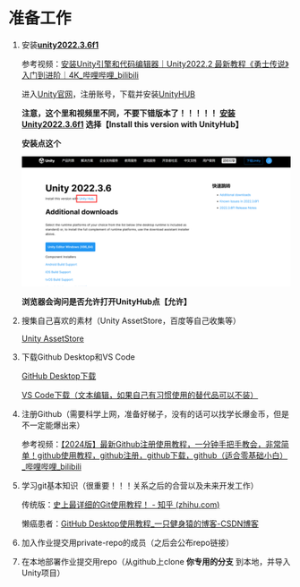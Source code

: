 # 准备工作

1. 安装<u>**unity2022.3.6f1**</u>

   参考视频：[安装Unity引擎和代码编辑器｜Unity2022.2 最新教程《勇士传说》入门到进阶｜4K_哔哩哔哩_bilibili](https://www.bilibili.com/video/BV1mL411o77x/?spm_id_from=333.337.search-card.all.click&vd_source=0fd2ef88be43b335dec5c144c2a76158)

   进入[Unity官网](https://unity.cn/)，注册账号，下载并安装[UnityHUB](https://public-cdn.cloud.unitychina.cn/hub/prod/UnityHubSetup.exe)

   **注意，这个里和视频里不同，不要下错版本了！！！！！ [安装Unity2022.3.6f1](https://unity.cn/release-notes/full/2022/2022.3.6f1)  选择【Install this version with UnityHub】**

   **安装点这个**

   <img src="https://raw.githubusercontent.com/dfdyz/MyPicBed/picgo/Typora/202310201747181.png" style="zoom: 67%;" />

   **浏览器会询问是否允许打开UnityHub点【允许】**

2. 搜集自己喜欢的素材（Unity AssetStore，百度等自己收集等）

   [Unity AssetStore](https://assetstore.unity.com/zh?category=2d%2Ftextures-materials\2d%2Fenvironments\2d%2Fcharacters&price=0-0&orderBy=1)

3. 下载Github Desktop和VS Code

   [GitHub Desktop下载](https://desktop.github.com/)

   [VS Code下载（文本编辑，如果自己有习惯使用的替代品可以不装）](https://code.visualstudio.com/)

4. 注册Github（需要科学上网，准备好梯子，没有的话可以找学长爆金币，但是不一定能爆出来）

   参考视频：[【2024版】最新Github注册使用教程，一分钟手把手教会，非常简单！github使用教程，github注册，github下载，github（适合零基础小白）_哔哩哔哩_bilibili](https://www.bilibili.com/video/BV1784y1d7df/?spm_id_from=333.337.search-card.all.click)

5. 学习git基本知识（很重要！！！关系之后的合营以及未来开发工作）

   传统版：[史上最详细的Git使用教程！ - 知乎 (zhihu.com)](https://zhuanlan.zhihu.com/p/610968187)

   懒癌患者：[GitHub Desktop使用教程_一只健身猿的博客-CSDN博客](https://blog.csdn.net/qqw666666/article/details/125652869)

6. 加入作业提交用private-repo的成员（之后会公布repo链接）

7. 在本地部署作业提交用repo（从github上clone **你专用的分支** 到本地，并导入Unity项目）
